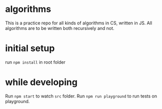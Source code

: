 # algorithms
This is a practice repo for all kinds of algorithms in CS, written in JS.
All algorithms are to be written both recursively and not.

# initial setup
run `npm install` in root folder

# while developing
Run `npm start` to watch `src` folder.
Run `npm run playground` to run tests on playground.
